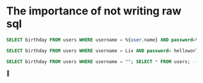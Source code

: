 # The importance of not writing raw sql


```sql
SELECT birthday FROM users WHERE username = %{user.name} AND password=%{user.password};
```

```sql
SELECT birthday FROM users WHERE username = Liv AND password= helloworld;
```
```sql
SELECT birthday FROM users WHERE username = ""; SELECT * FROM users; --Liv AND password= helloworld;
```

:tada:
